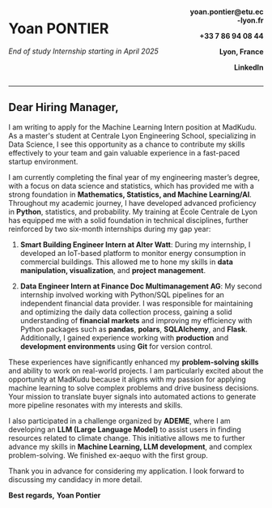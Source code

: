 <div style="display: flex; justify-content: space-between; width: 100%;">
  <div style="width: 70%; text-align: left;">
    <h1 style="text-decoration: none;"><strong>Yoan PONTIER</strong></h1>
    <p><em>End of study Internship starting in April 2025</em></p>
  </div>
  <div style="width: 30%; text-align: right;">
    <p><strong>yoan.pontier@etu.ec-lyon.fr</strong></p>
    <p><strong>+33 7 86 94 08 44</strong></p>
    <p><strong>Lyon, France</strong></p>
    <p><strong>LinkedIn</strong></p>
  </div>
</div>


---

## **Dear Hiring Manager,**

I am writing to apply for the Machine Learning Intern position at MadKudu. As a master's student at Centrale Lyon Engineering School, specializing in Data Science, I see this opportunity as a chance to contribute my skills effectively to your team and gain valuable experience in a fast-paced startup environment.

I am currently completing the final year of my engineering master’s degree, with a focus on data science and statistics, which has provided me with a strong foundation in **Mathematics, Statistics, and Machine Learning/AI**. Throughout my academic journey, I have developed advanced proficiency in **Python**, statistics, and probability. My training at École Centrale de Lyon has equipped me with a solid foundation in technical disciplines, further reinforced by two six-month internships during my gap year:

1. **Smart Building Engineer Intern at Alter Watt**:
   During my internship, I developed an IoT-based platform to monitor energy consumption in commercial buildings. This allowed me to hone my skills in **data manipulation, visualization**, and **project management**.

2. **Data Engineer Intern at Finance Doc Multimanagement AG**:
   My second internship involved working with Python/SQL pipelines for an independent financial data provider. I was responsible for maintaining and optimizing the daily data collection process, gaining a solid understanding of **financial markets** and improving my efficiency with Python packages such as **pandas**, **polars**, **SQLAlchemy**, and **Flask**. Additionally, I gained experience working with **production** and **development environments** using **Git** for version control.

These experiences have significantly enhanced my **problem-solving skills** and ability to work on real-world projects. I am particularly excited about the opportunity at MadKudu because it aligns with my passion for applying machine learning to solve complex problems and drive business decisions. Your mission to translate buyer signals into automated actions to generate more pipeline resonates with my interests and skills.

I also participated in a challenge organized by **ADEME**, where I am developing an **LLM (Large Language Model)** to assist users in finding resources related to climate change. This initiative allows me to further advance my skills in **Machine Learning, LLM development**, and complex problem-solving. We finished ex-aequo with the first group.

Thank you in advance for considering my application. I look forward to discussing my candidacy in more detail.

**Best regards,**
**Yoan Pontier**